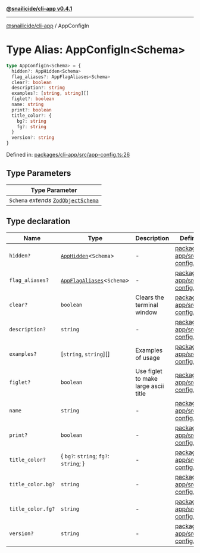 [**@snailicide/cli-app v0.4.1**](../README.md)

---

[@snailicide/cli-app](../README.md) / AppConfigIn

# Type Alias: AppConfigIn\<Schema>

```ts
type AppConfigIn<Schema> = {
  hidden?: AppHidden<Schema>
  flag_aliases?: AppFlagAliases<Schema>
  clear?: boolean
  description?: string
  examples?: [string, string][]
  figlet?: boolean
  name: string
  print?: boolean
  title_color?: {
    bg?: string
    fg?: string
  }
  version?: string
}
```

Defined in:
[packages/cli-app/src/app-config.ts:26](https://github.com/gbtunney/snailicide-monorepo/blob/master/packages/cli-app/src/app-config.ts#L26)

## Type Parameters

| Type Parameter                                             |
| ---------------------------------------------------------- |
| `Schema` _extends_ [`ZodObjectSchema`](ZodObjectSchema.md) |

## Type declaration

| Name                                      | Type                                            | Description                          | Defined in                                                                                                                                    |
| ----------------------------------------- | ----------------------------------------------- | ------------------------------------ | --------------------------------------------------------------------------------------------------------------------------------------------- |
| <a id="hidden"></a> `hidden?`             | [`AppHidden`](AppHidden.md)<`Schema`>           | -                                    | [packages/cli-app/src/app-config.ts:33](https://github.com/gbtunney/snailicide-monorepo/blob/master/packages/cli-app/src/app-config.ts#L33)   |
| <a id="flag_aliases"></a> `flag_aliases?` | [`AppFlagAliases`](AppFlagAliases.md)<`Schema`> | -                                    | [packages/cli-app/src/app-config.ts:34](https://github.com/gbtunney/snailicide-monorepo/blob/master/packages/cli-app/src/app-config.ts#L34)   |
| <a id="clear"></a> `clear?`               | `boolean`                                       | Clears the terminal window           | [packages/cli-app/src/app-config.ts:45](https://github.com/gbtunney/snailicide-monorepo/blob/master/packages/cli-app/src/app-config.ts#L45)   |
| <a id="description"></a> `description?`   | `string`                                        | -                                    | [packages/cli-app/src/app-config.ts:49](https://github.com/gbtunney/snailicide-monorepo/blob/master/packages/cli-app/src/app-config.ts#L49)   |
| <a id="examples"></a> `examples?`         | \[`string`, `string`]\[]                        | Examples of usage                    | [packages/cli-app/src/app-config.ts:51](https://github.com/gbtunney/snailicide-monorepo/blob/master/packages/cli-app/src/app-config.ts#L51)   |
| <a id="figlet"></a> `figlet?`             | `boolean`                                       | Use figlet to make large ascii title | [packages/cli-app/src/app-config.ts:57](https://github.com/gbtunney/snailicide-monorepo/blob/master/packages/cli-app/src/app-config.ts#L57)   |
| <a id="name"></a> `name`                  | `string`                                        | -                                    | [packages/cli-app/src/app-config.ts:82](https://github.com/gbtunney/snailicide-monorepo/blob/master/packages/cli-app/src/app-config.ts#L82)   |
| <a id="print"></a> `print?`               | `boolean`                                       | -                                    | [packages/cli-app/src/app-config.ts:87](https://github.com/gbtunney/snailicide-monorepo/blob/master/packages/cli-app/src/app-config.ts#L87)   |
| <a id="title_color"></a> `title_color?`   | { `bg?`: `string`; `fg?`: `string`; }           | -                                    | [packages/cli-app/src/app-config.ts:88](https://github.com/gbtunney/snailicide-monorepo/blob/master/packages/cli-app/src/app-config.ts#L88)   |
| `title_color.bg?`                         | `string`                                        | -                                    | [packages/cli-app/src/app-config.ts:90](https://github.com/gbtunney/snailicide-monorepo/blob/master/packages/cli-app/src/app-config.ts#L90)   |
| `title_color.fg?`                         | `string`                                        | -                                    | [packages/cli-app/src/app-config.ts:97](https://github.com/gbtunney/snailicide-monorepo/blob/master/packages/cli-app/src/app-config.ts#L97)   |
| <a id="version"></a> `version?`           | `string`                                        | -                                    | [packages/cli-app/src/app-config.ts:112](https://github.com/gbtunney/snailicide-monorepo/blob/master/packages/cli-app/src/app-config.ts#L112) |
